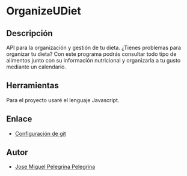 # OrganizeUDiet

## Descripción
API para la organización y gestión de tu dieta. ¿Tienes problemas para organizar tu dieta? Con este programa podrás consultar todo tipo de alimentos junto con su información nutricional y organizarla a tu gusto mediante un calendario.

## Herramientas
Para el proyecto usaré el lenguaje Javascript.

## Enlace
- [Configuración de git](https://github.com/josemip98/OrganizeUDiet/docs)

## Autor
- [Jose Miguel Pelegrina Pelegrina](https://github.com/josemip98)

